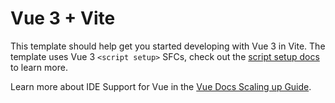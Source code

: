 # Vue 3 + Vite


This template should help get you started developing with Vue 3 in Vite. The template uses Vue 3 `<script setup>` SFCs, check out the [script setup docs](https://v3.vuejs.org/api/sfc-script-setup.html#sfc-script-setup) to learn more.


Learn more about IDE Support for Vue in the [Vue Docs Scaling up Guide](https://vuejs.org/guide/scaling-up/tooling.html#ide-support).

